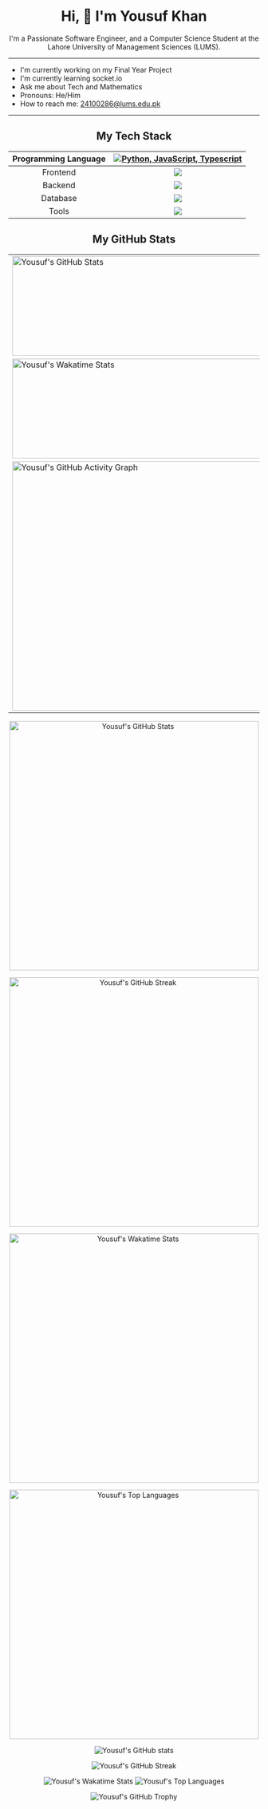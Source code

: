 <div
  align="center"
>

# Hi, 👋 I'm Yousuf Khan
I'm a Passionate Software Engineer, and a Computer Science Student at the Lahore University of Management Sciences (LUMS).
</div>
<hr>

- I'm currently working on my Final Year Project
- I'm currently learning socket.io
- Ask me about Tech and Mathematics
- Pronouns: He/Him
- How to reach me: [24100286@lums.edu.pk](mailto:24100286@lums.edu.pk) 
<hr>

<div align=center>

## My Tech Stack

|Programming Language | [![Python, JavaScript, Typescript](https://skillicons.dev/icons?i=python,js,ts)](https://skillicons.dev)|
|:-:|:-:|
|Frontend | [![](https://skillicons.dev/icons?i=nodejs,react,nextjs,tailwindcss,redux)](https://skillicons.dev)|
|Backend | [![](https://skillicons.dev/icons?i=django,nodejs,expressjs,mongo)](https://skillicons.dev)|
|Database | [![](https://skillicons.dev/icons?i=mongodb,postgres,mysql)](https://skillicons.dev)|
|Tools | [![](https://skillicons.dev/icons?i=git,github,vscode,postman,bash)](https://skillicons.dev)|

## My GitHub Stats

<table>
  <tr>
    <td>
      <img
        src="https://github-readme-stats.vercel.app/api?username=Yousuf24100286&show_icons=true&theme=radical&count_private=true&width=100%"
        alt="Yousuf's GitHub Stats"
        style="width: 500px; height: 200px;"
      />
    </td>
    <td>
      <img
        src="https://github-readme-streak-stats.herokuapp.com/?user=Yousuf24100286&theme=radical&width=100%"
        alt="Yousuf's GitHub Streak"
        style="width: 500px; height: 200px;"
      />
    </td>
  </tr>
  <tr>
    <td>
      <img
        src="https://github-readme-stats.vercel.app/api/wakatime?username=Yousuf24100286&theme=radical"
        alt="Yousuf's Wakatime Stats"
        style="width: 500px; height: 200px;"
      />
    </td>
    <td>
      <img
        src="https://github-readme-stats.vercel.app/api/top-langs/?username=Yousuf24100286&theme=radical&layout=compact"
        alt="Yousuf's Top Languages"
        style="width: 500px; height: 200px;"
      />
    </td>
  </tr>
  <tr>
    <td>
      <img
        src="https://activity-graph.herokuapp.com/graph?username=Yousuf24100286&theme=react-dark"
        alt="Yousuf's GitHub Activity Graph"
        width="500px"
      />
    </td>
  </tr>
</table>

<img
  src="https://github-readme-stats.vercel.app/api?username=Yousuf24100286&show_icons=true&theme=radical&count_private=true&width=100%"
  alt="Yousuf's GitHub Stats"
  width="500px"
  height="auto"
/>

<img
  src="https://github-readme-streak-stats.herokuapp.com/?user=Yousuf24100286&theme=radical&width=100%"
  alt="Yousuf's GitHub Streak"
  width="500px"
  height="auto"
/>

<img
  src="https://github-readme-stats.vercel.app/api/wakatime?username=Yousuf24100286&theme=radical"
  alt="Yousuf's Wakatime Stats"
  width="500px"
  height="auto"
/>

<img
  src="https://github-readme-stats.vercel.app/api/top-langs/?username=Yousuf24100286&theme=radical&layout=compact"
  alt="Yousuf's Top Languages"
  width="500px"
/>


![Yousuf's GitHub stats](https://github-readme-stats.vercel.app/api?username=Yousuf24100286&show_icons=true&theme=radical&count_private=true&width=100%)

![Yousuf's GitHub Streak](https://github-readme-streak-stats.herokuapp.com/?user=Yousuf24100286&theme=radical&width=100%)

![Yousuf's Wakatime Stats](https://github-readme-stats.vercel.app/api/wakatime?username=Yousuf24100286&theme=radical)
![Yousuf's Top Languages](https://github-readme-stats.vercel.app/api/top-langs/?username=Yousuf24100286&theme=radical) 

![Yousuf's GitHub Trophy](https://github-profile-trophy.vercel.app/?username=Yousuf24100286&column=4&theme=radical&no-frame=true&no-bg=true&margin-w=15&margin-h=15)


<!-- ![Yousuf's GitHub Activity Graph](https://activity-graph.herokuapp.com/graph?username=Yousuf24100286&theme=react-dark) -->


</div>


<!-- <h2
  style="
    font-size: 2rem; 
    font-weight: 700; 
    color: #ffffff; 
    align-items: center; 
    justify-content: center; 
    display: flex; 
    font-family: 'Inter', sans-serif;"
>My Tech Stack</h2> -->

<!--
**Yousuf24100286/Yousuf24100286** is a ✨ _special_ ✨ repository because its `README.md` (this file) appears on your GitHub profile.

Here are some ideas to get you started:

- 🔭 I’m currently working on ...
- 🌱 I’m currently learning ...
- 👯 I’m looking to collaborate on ...
- 🤔 I’m looking for help with ...
- 💬 Ask me about ...
- 📫 How to reach me: ...
- 😄 Pronouns: ...
- ⚡ Fun fact: ...
-->
